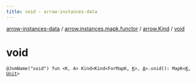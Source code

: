 ```yaml
---
title: void - arrow-instances-data
---
```


[arrow-instances-data](../../index.html) / [arrow.instances.mapk.functor](../index.html) / [arrow.Kind](index.html) / [void](./void.html)

# void

`@JvmName("void") fun <K, A> Kind<Kind<ForMapK, `[`K`](void.html#K)`>, `[`A`](void.html#A)`>.void(): MapK<`[`K`](void.html#K)`, `[`Unit`](https://kotlinlang.org/api/latest/jvm/stdlib/kotlin/-unit/index.html)`>`